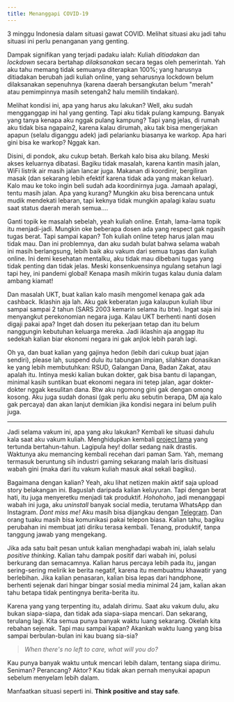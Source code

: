 ```yaml
---
title: Menanggapi COVID-19
---
```


3 minggu Indonesia dalam situasi gawat COVID. Melihat situasi aku jadi tahu situasi ini perlu penanganan yang genting.

Dampak signifikan yang terjadi padaku ialah: Kuliah *ditiadakan* dan *lockdown* secara bertahap *dilaksanakan* secara tegas oleh pemerintah. Yah aku tahu memang tidak semuanya diterapkan 100%; yang harusnya ditiadakan berubah jadi kuliah online, yang seharusnya lockdown belum dilaksanakan sepenuhnya (karena daerah bersangkutan belum "merah" atau pemimpinnya masih setengah2 halu memilih tindakan).

Melihat kondisi ini, apa yang harus aku lakukan? Well, aku sudah mengganggap ini hal yang genting. Tapi aku tidak pulang kampung. Banyak yang tanya kenapa aku nggak pulang kampung? Tapi yang jelas, di rumah aku tidak bisa ngapain2, karena kalau dirumah, aku tak bisa mengerjakan apapun (selalu diganggu adek) jadi pelarianku biasanya ke warkop. Apa hari gini bisa ke warkop? Nggak kan.

Disini, di pondok, aku cukup betah. Berkah kalo bisa aku bilang. Meski akses keluarnya dibatasi. Bagiku tidak masalah, karena kantin masih jalan, WiFi listrik air masih jalan lancar juga. Makanan di koordinir, bergiliran masak (dan sekarang lebih efektif karena tidak ada yang makan keluar). Kalo mau ke toko ingin beli sudah ada koordinirnya juga. Jamaah apalagi, tentu masih jalan. Apa yang kurang? Mungkin aku bisa berencana untuk mudik mendekati lebaran, tapi keknya tidak mungkin apalagi kalau suatu saat status daerah merah semua....

Ganti topik ke masalah sebelah, yeah kuliah online. Entah, lama-lama topik itu menjadi-jadi. Mungkin oke beberapa dosen ada yang respect gak ngasih tugas berat. Tapi sampai kapan? Toh kuliah online tetep harus jalan mau tidak mau. Dan ini problemnya, dan aku sudah bulat bahwa selama wabah ini masih berlangsung, lebih baik aku vakum dari semua tugas dan kuliah online. Ini demi kesehatan mentalku, aku tidak mau dibebani tugas yang tidak penting dan tidak jelas. Meski konsenkuensinya ngulang setahun lagi tapi hey, ini pandemi global! Kenapa masih mikirin tugas kalau dunia dalam ambang kiamat!

Dan masalah UKT, buat kalian kalo masih mengomel kenapa gak ada cashback. Iklashin aja lah. Aku gak keberatan juga kalaupun kuliah libur sampai sampai 2 tahun (SARS 2003 kemarin selama itu btw). Ingat saja ini menyangkut perekonomian negara juga. Kalau UKT berhenti nanti dosen digaji pakai apa? Inget dah dosen itu pekerjaan tetap dan itu belum nanggungin kebutuhan keluarga mereka. Jadi iklashin aja anggap itu sedekah kalian biar ekonomi negara ini gak anjlok lebih parah lagi.

Oh ya, dan buat kalian yang gajinya hedon (lebih dari cukup buat jajan sendiri), please lah, suspend dulu itu tabungan impian, silahkan donasikan ke yang lebih membutuhkan: RSUD, Galangan Dana, Badan Zakat, atau apalah itu. Intinya meski kalian bukan dokter, gak bisa bantu di lapangan, minimal kasih suntikan buat ekonomi negara ini tetep jalan, agar dokter-dokter nggak kesulitan dana. Btw aku ngomong gini gak dengan omong kosong. Aku juga sudah donasi (gak perlu aku sebutin berapa, DM aja kalo gak percaya) dan akan lanjut demikian jika kondisi negara ini belum pulih juga.

---

Jadi selama vakum ini, apa yang aku lakukan? Kembali ke situasi dahulu kala saat aku vakum kuliah. Menghidupkan kembali [project lama](https://assetstore.unity.com/publishers/11882) yang tertunda bertahun-tahun. Lagipula hey! dollar sedang naik drastis. Waktunya aku memancing kembali recehan dari paman Sam. Yah, memang termasuk beruntung sih industri gaming sekarang malah laris disituasi wabah gini (maka dari itu vakum kuliah masuk akal sekali bagiku).

Bagaimana dengan kalian? Yeah, aku lihat netizen makin aktif saja upload story belakangan ini. Baguslah daripada kalian keluyuran. Tapi dengan berat hati, itu juga menyeretku menjadi tak produktif. *Hohohoho*, jadi menanggapi wabah ini juga, aku *uninstall* banyak social media, terutama WhatsApp dan Instagram. *Dont miss me!* Aku masih bisa dijangkau dengan [Telegram](https://t.me/wiiin0de). Dan orang tuaku masih bisa komunikasi pakai telepon biasa. Kalian tahu, bagiku perubahan ini membuat jati diriku terasa kembali. Tenang, produktif, tanpa tanggung jawab yang mengekang.

Jika ada satu bait pesan untuk kalian menghadapi wabah ini, ialah selalu *positive thinking*. Kalian tahu dampak positif dari wabah ini, polusi berkurang dan semacamnya. Kalian harus percaya lebih pada itu, jangan sering-sering melirik ke berita negatif, karena itu membuatmu khawatir yang berlebihan. Jika kalian penasaran, kalian bisa lepas dari handphone, berhenti sejenak dari hingar bingar sosial media minimal 24 jam, kalian akan tahu betapa tidak pentingnya berita-berita itu.

Karena yang yang terpenting itu, adalah dirimu. Saat aku vakum dulu, aku bukan siapa-siapa, dan tidak ada siapa-siapa mencari. Dan sekarang, terulang lagi. Kita semua punya banyak waktu luang sekarang. Okelah kita rebahan sejenak. Tapi mau sampai kapan? Akankah waktu luang yang bisa sampai berbulan-bulan ini kau buang sia-sia?

> *When there's no left to care, what will you do?*

Kau punya banyak waktu untuk mencari lebih dalam, tentang siapa dirimu. Seniman? Perancang? Aktor? Kau tidak akan pernah menyukai apapun sebelum menyelam lebih dalam.

Manfaatkan situasi seperti ini. **Think positive and stay safe**.
